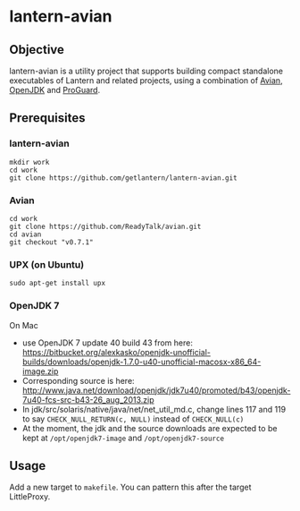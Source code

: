 # lantern-avian

## Objective

lantern-avian is a utility project that supports building compact standalone
executables of Lantern and related projects, using a combination of
[Avian](https://github.com/ReadyTalk/avian), [OpenJDK](http://openjdk.java.net/)
and [ProGuard](http://proguard.sourceforge.net/).

## Prerequisites

### lantern-avian

```
mkdir work
cd work
git clone https://github.com/getlantern/lantern-avian.git
``` 

### Avian

```
cd work
git clone https://github.com/ReadyTalk/avian.git
cd avian
git checkout "v0.7.1"
```

### UPX (on Ubuntu)

`sudo apt-get install upx`

### OpenJDK 7

On Mac
- use OpenJDK 7 update 40 build 43 from here:
  https://bitbucket.org/alexkasko/openjdk-unofficial-builds/downloads/openjdk-1.7.0-u40-unofficial-macosx-x86_64-image.zip
- Corresponding source is here: http://www.java.net/download/openjdk/jdk7u40/promoted/b43/openjdk-7u40-fcs-src-b43-26_aug_2013.zip
- In jdk/src/solaris/native/java/net/net_util_md.c, change lines 117 and 119 to say `CHECK_NULL_RETURN(c, NULL)` instead of `CHECK_NULL(c)`
- At the moment, the jdk and the source downloads are expected to be kept at `/opt/openjdk7-image` and `/opt/openjdk7-source`

## Usage

Add a new target to `makefile`.  You can pattern this after the target
LittleProxy.

